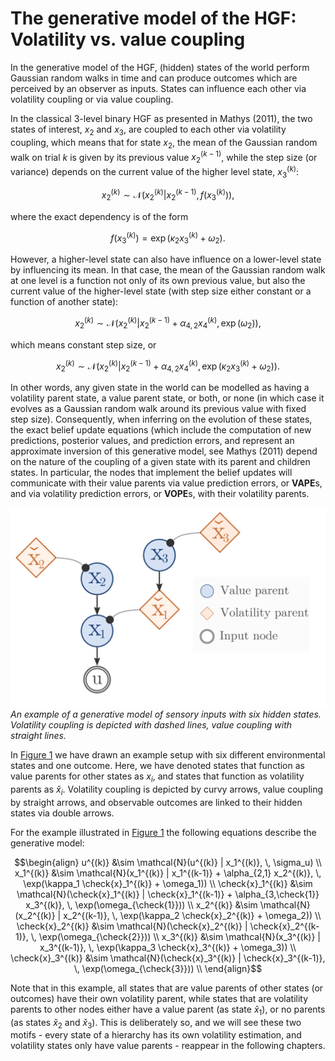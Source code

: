 # The generative model of the HGF: Volatility vs. value coupling

In the generative model of the HGF, (hidden) states of the world perform Gaussian random walks in time and can produce outcomes which are perceived by an observer as inputs. States can influence each other via volatility coupling or via value coupling.

In the classical 3-level binary HGF as presented in Mathys (2011), the two states of interest, $x_2$ and $x_3$, are coupled to each other via volatility coupling, which means that for state $x_2$, the mean of the Gaussian random walk on trial $k$ is given by its previous value $x_2^{(k-1)}$, while the step size (or variance) depends on the current value of the higher level state, $x_3^{(k)}$:

```math
    x_2^{(k)} \sim \mathcal{N}(x_2^{(k)} | x_2^{(k-1)}, \, f(x_3^{(k)})),
```

where the exact dependency is of the form

```math
    f(x_3^{(k)}) = \exp(\kappa_2 x_3^{(k)} + \omega_2).
```

However, a higher-level state can also have influence on a lower-level state by influencing its mean. In that case, the mean of the Gaussian random walk at one level is a function not only of its own previous value, but also the current value of the higher-level state (with step size either constant or a function of another state):

```math
    x_2^{(k)} \sim \mathcal{N}(x_2^{(k)} | x_2^{(k-1)} + \alpha_{4,2} x_4^{(k)}, \, \exp(\omega_2)),
```

which means constant step size, or

```math
    x_2^{(k)} \sim \mathcal{N}(x_2^{(k)} | x_2^{(k-1)} + \alpha_{4,2} x_4^{(k)}, \, \exp(\kappa_2 x_3^{(k)} + \omega_2)).
```

In other words, any given state in the world can be modelled as having a volatility parent state, a value parent state, or both, or none (in which case it evolves as a Gaussian random walk around its previous value with fixed step size). Consequently, when inferring on the evolution of these states, the exact belief update equations (which include the computation of new predictions, posterior values, and prediction errors, and represent an approximate inversion of this generative model, see Mathys (2011) depend on the nature of the coupling of a given state with its parent and children states. In particular, the nodes that implement the belief updates will communicate with their value parents via value prediction errors, or **VAPE**s, and via volatility prediction errors, or **VOPE**s, with their volatility parents.

![Figure1](./images/genmod.svg)
*An example of a generative model of sensory inputs with six hidden states. Volatility coupling is depicted with dashed lines, value coupling with straight lines.*

In [Figure 1](#Figure1) we have drawn an example setup with six different environmental states and one outcome. Here, we have denoted states that function as value parents for other states as $x_i$, and states that function as volatility parents as $\check{x}_i$. Volatility coupling is depicted by curvy arrows, value coupling by straight arrows, and observable outcomes are linked to their hidden states via double arrows.

For the example illustrated in [Figure 1](#Figure1) the following equations describe the generative model:

```math
\begin{align}
u^{(k)} &\sim \mathcal{N}(u^{(k)} | x_1^{(k)}, \, \sigma_u) \\
x_1^{(k)}           &\sim \mathcal{N}(x_1^{(k)} | x_1^{(k-1)} + \alpha_{2,1} x_2^{(k)}, \, \exp(\kappa_1 \check{x}_1^{(k)} + \omega_1)) \\
\check{x}_1^{(k)}   &\sim \mathcal{N}(\check{x}_1^{(k)} | \check{x}_1^{(k-1)} + \alpha_{3,\check{1}} x_3^{(k)}, \, \exp(\omega_{\check{1}})) \\
x_2^{(k)}           &\sim \mathcal{N}(x_2^{(k)} | x_2^{(k-1)}, \, \exp(\kappa_2 \check{x}_2^{(k)} + \omega_2)) \\
\check{x}_2^{(k)}   &\sim \mathcal{N}(\check{x}_2^{(k)} | \check{x}_2^{(k-1)}, \, \exp(\omega_{\check{2}})) \\
x_3^{(k)}           &\sim \mathcal{N}(x_3^{(k)} | x_3^{(k-1)}, \, \exp(\kappa_3 \check{x}_3^{(k)} + \omega_3)) \\
\check{x}_3^{(k)}   &\sim \mathcal{N}(\check{x}_3^{(k)} | \check{x}_3^{(k-1)}, \, \exp(\omega_{\check{3}})) \\
\end{align}
```


Note that in this example, all states that are value parents of other states (or outcomes) have their own volatility parent, while states that are volatility parents to other nodes either have a value parent (as state $\check{x}_1$), or no parents (as states $\check{x}_2$ and $\check{x}_3$). This is deliberately so, and we will see these two motifs - every state of a hierarchy has its own volatility estimation, and volatility states only have value parents - reappear in the following chapters.
